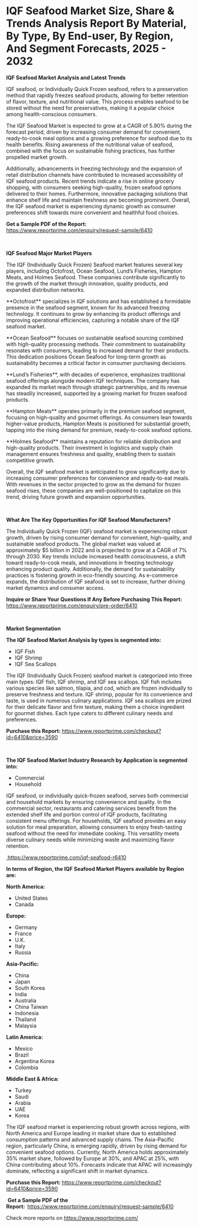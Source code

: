 <p><h1>IQF Seafood Market Size, Share & Trends Analysis Report By Material, By Type, By End-user, By Region, And Segment Forecasts, 2025 - 2032</h1></p><p><strong>IQF Seafood Market Analysis and Latest Trends</strong></p>
<p><p>IQF seafood, or Individually Quick Frozen seafood, refers to a preservation method that rapidly freezes seafood products, allowing for better retention of flavor, texture, and nutritional value. This process enables seafood to be stored without the need for preservatives, making it a popular choice among health-conscious consumers. </p><p>The IQF Seafood Market is expected to grow at a CAGR of 5.90% during the forecast period, driven by increasing consumer demand for convenient, ready-to-cook meal options and a growing preference for seafood due to its health benefits. Rising awareness of the nutritional value of seafood, combined with the focus on sustainable fishing practices, has further propelled market growth. </p><p>Additionally, advancements in freezing technology and the expansion of retail distribution channels have contributed to increased accessibility of IQF seafood products. Recent trends indicate a rise in online grocery shopping, with consumers seeking high-quality, frozen seafood options delivered to their homes. Furthermore, innovative packaging solutions that enhance shelf life and maintain freshness are becoming prominent. Overall, the IQF seafood market is experiencing dynamic growth as consumer preferences shift towards more convenient and healthful food choices.</p></p>
<p><strong>Get a Sample PDF of the Report:&nbsp;</strong> <a href="https://www.reportprime.com/enquiry/request-sample/6410?utm_campaign=3517&utm_medium=2&utm_source=Github&utm_content=ia&utm_term=19032025&utm_id=iqf-seafood">https://www.reportprime.com/enquiry/request-sample/6410</a></p>
<p>&nbsp;</p>
<p><strong>IQF Seafood Major Market Players</strong></p>
<p><p>The IQF (Individually Quick Frozen) Seafood market features several key players, including Octofrost, Ocean Seafood, Lund’s Fisheries, Hampton Meats, and Holmes Seafood. These companies contribute significantly to the growth of the market through innovation, quality products, and expanded distribution networks.</p><p>**Octofrost** specializes in IQF solutions and has established a formidable presence in the seafood segment, known for its advanced freezing technology. It continues to grow by enhancing its product offerings and improving operational efficiencies, capturing a notable share of the IQF seafood market.</p><p>**Ocean Seafood** focuses on sustainable seafood sourcing combined with high-quality processing methods. Their commitment to sustainability resonates with consumers, leading to increased demand for their products. This dedication positions Ocean Seafood for long-term growth as sustainability becomes a critical factor in consumer purchasing decisions.</p><p>**Lund’s Fisheries**, with decades of experience, emphasizes traditional seafood offerings alongside modern IQF techniques. The company has expanded its market reach through strategic partnerships, and its revenue has steadily increased, supported by a growing market for frozen seafood products.</p><p>**Hampton Meats** operates primarily in the premium seafood segment, focusing on high-quality and gourmet offerings. As consumers lean towards higher-value products, Hampton Meats is positioned for substantial growth, tapping into the rising demand for premium, ready-to-cook seafood options.</p><p>**Holmes Seafood** maintains a reputation for reliable distribution and high-quality products. Their investment in logistics and supply chain management ensures freshness and quality, enabling them to sustain competitive growth.</p><p>Overall, the IQF seafood market is anticipated to grow significantly due to increasing consumer preferences for convenience and ready-to-eat meals. With revenues in the sector projected to grow as the demand for frozen seafood rises, these companies are well-positioned to capitalize on this trend, driving future growth and expansion opportunities.</p></p>
<p>&nbsp;</p>
<p><strong>What Are The Key Opportunities For IQF Seafood Manufacturers?</strong></p>
<p><p>The Individually Quick Frozen (IQF) seafood market is experiencing robust growth, driven by rising consumer demand for convenient, high-quality, and sustainable seafood products. The global market was valued at approximately $5 billion in 2022 and is projected to grow at a CAGR of 7% through 2030. Key trends include increased health consciousness, a shift toward ready-to-cook meals, and innovations in freezing technology enhancing product quality. Additionally, the demand for sustainability practices is fostering growth in eco-friendly sourcing. As e-commerce expands, the distribution of IQF seafood is set to increase, further driving market dynamics and consumer access.</p></p>
<p><strong>Inquire or Share Your Questions If Any Before Purchasing This Report:</strong> <a href="https://www.reportprime.com/enquiry/pre-order/6410?utm_campaign=3517&utm_medium=2&utm_source=Github&utm_content=ia&utm_term=19032025&utm_id=iqf-seafood">https://www.reportprime.com/enquiry/pre-order/6410</a></p>
<p>&nbsp;</p>
<p><strong>Market Segmentation</strong></p>
<p><strong>The IQF Seafood Market Analysis by types is segmented into:</strong></p>
<p><ul><li>IQF Fish</li><li>IQF Shrimp</li><li>IQF Sea Scallops</li></ul></p>
<p><p>The IQF (Individually Quick Frozen) seafood market is categorized into three main types: IQF fish, IQF shrimp, and IQF sea scallops. IQF fish includes various species like salmon, tilapia, and cod, which are frozen individually to preserve freshness and texture. IQF shrimp, popular for its convenience and taste, is used in numerous culinary applications. IQF sea scallops are prized for their delicate flavor and firm texture, making them a choice ingredient for gourmet dishes. Each type caters to different culinary needs and preferences.</p></p>
<p><strong>Purchase this Report:&nbsp;</strong><a href="https://www.reportprime.com/checkout?id=6410&price=3590&utm_campaign=3517&utm_medium=2&utm_source=Github&utm_content=ia&utm_term=19032025&utm_id=iqf-seafood">https://www.reportprime.com/checkout?id=6410&price=3590</a></p>
<p>&nbsp;</p>
<p><strong>The IQF Seafood Market Industry Research by Application is segmented into:</strong></p>
<p><ul><li>Commercial</li><li>Household</li></ul></p>
<p><p>IQF seafood, or individually quick-frozen seafood, serves both commercial and household markets by ensuring convenience and quality. In the commercial sector, restaurants and catering services benefit from the extended shelf life and portion control of IQF products, facilitating consistent menu offerings. For households, IQF seafood provides an easy solution for meal preparation, allowing consumers to enjoy fresh-tasting seafood without the need for immediate cooking. This versatility meets diverse culinary needs while minimizing waste and maximizing flavor retention.</p></p>
<p><a href="https://www.reportprime.com/iqf-seafood-r6410?utm_campaign=3517&utm_medium=2&utm_source=Github&utm_content=ia&utm_term=19032025&utm_id=iqf-seafood">&nbsp;https://www.reportprime.com/iqf-seafood-r6410</a></p>
<p><strong>In terms of Region, the IQF Seafood Market Players available by Region are:</strong></p>
<p>
    <p> <strong> North America: </strong>
        <ul>
            <li>United States</li>
            <li>Canada</li>
        </ul>
        </p> 
    <p> <strong> Europe: </strong>
        <ul>
            <li>Germany</li>
            <li>France</li>
            <li>U.K.</li>
            <li>Italy</li>
            <li>Russia</li>
        </ul>
        </p> 
    <p> <strong> Asia-Pacific: </strong>
        <ul>
            <li>China</li>
            <li>Japan</li>
            <li>South Korea</li>
            <li>India</li>
            <li>Australia</li>
            <li>China Taiwan</li>
            <li>Indonesia</li>
            <li>Thailand</li>
            <li>Malaysia</li>
        </ul>
        </p> 
    <p> <strong> Latin America: </strong>
        <ul>
            <li>Mexico</li>
            <li>Brazil</li>
            <li>Argentina Korea</li>
            <li>Colombia</li>
        </ul>
        </p> 
    <p> <strong> Middle East & Africa: </strong>
        <ul>
            <li>Turkey</li>
            <li>Saudi</li>
            <li>Arabia</li>
            <li>UAE</li>
            <li>Korea</li>
        </ul>
    </p>
    </p>
<p><p>The IQF seafood market is experiencing robust growth across regions, with North America and Europe leading in market share due to established consumption patterns and advanced supply chains. The Asia-Pacific region, particularly China, is emerging rapidly, driven by rising demand for convenient seafood options. Currently, North America holds approximately 35% market share, followed by Europe at 30%, and APAC at 25%, with China contributing about 10%. Forecasts indicate that APAC will increasingly dominate, reflecting a significant shift in market dynamics.</p></p>
<p><strong>Purchase this Report: </strong><a href="https://www.reportprime.com/checkout?id=6410&price=3590&utm_campaign=3517&utm_medium=2&utm_source=Github&utm_content=ia&utm_term=19032025&utm_id=iqf-seafood">https://www.reportprime.com/checkout?id=6410&price=3590</a></p>
<p>&nbsp;<strong>Get a Sample PDF of the Report:&nbsp;&nbsp;</strong><a href="https://www.reportprime.com/enquiry/request-sample/6410?utm_campaign=3517&utm_medium=2&utm_source=Github&utm_content=ia&utm_term=19032025&utm_id=iqf-seafood">https://www.reportprime.com/enquiry/request-sample/6410</a></p>
<p><strong></strong></p>
<p>Check more reports on <a href="https://www.reportprime.com/?utm_campaign=3517&utm_medium=2&utm_source=Github&utm_content=ia&utm_term=19032025&utm_id=iqf-seafood">https://www.reportprime.com/</a></p>